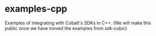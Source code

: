 # examples-cpp
Examples of integrating with Cobalt's SDKs in C++.  (We will make this public once we have moved the examples from sdk-cubic)
